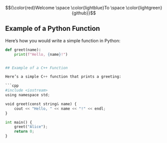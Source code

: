 $${\color{red}Welcome \space \color{lightblue}To \space \color{lightgreen}{github}}$$

## Example of a Python Function

Here’s how you would write a simple function in Python:

```python
def greet(name):
    print(f"Hello, {name}!")


## Example of a C++ Function

Here’s a simple C++ function that prints a greeting:

```cpp
#include <iostream>
using namespace std;

void greet(const string& name) {
    cout << "Hello, " << name << "!" << endl;
}

int main() {
    greet("Alice");
    return 0;
}
